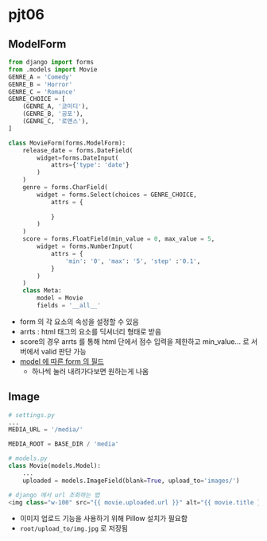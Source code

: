 # pjt06

## ModelForm

```python
from django import forms
from .models import Movie
GENRE_A = 'Comedy'
GENRE_B = 'Horror'
GENRE_C = 'Romance'
GENRE_CHOICE = [
    (GENRE_A, '코미디'),
    (GENRE_B, '공포'),
    (GENRE_C, '로맨스'),
]

class MovieForm(forms.ModelForm):
    release_date = forms.DateField(
        widget=forms.DateInput(
            attrs={'type': 'date'}
        )
    )
    genre = forms.CharField(
        widget = forms.Select(choices = GENRE_CHOICE,
            attrs = {
                
            }
        )
    )
    score = forms.FloatField(min_value = 0, max_value = 5,
        widget = forms.NumberInput(
            attrs = {
                'min': '0', 'max': '5', 'step' :'0.1',
            }
        )
    )
    class Meta:
        model = Movie
        fields = '__all__'
```

* form 의 각 요소의 속성을 설정할 수 있음
* arrts : html 태그의 요소를 딕셔너리 형태로 받음
* score의 경우 arrts 를 통해 html 단에서 점수 입력을 제한하고 min_value... 로 서버에서 valid 판단 가능
* [model 에 따른 form 의 필드](https://docs.djangoproject.com/en/4.0/topics/forms/modelforms/#field-types)
  * 하나씩 눌러 내려가다보면 원하는게 나옴



## Image

```python
# settings.py
...
MEDIA_URL = '/media/'

MEDIA_ROOT = BASE_DIR / 'media'

# models.py
class Movie(models.Model):
    ...
    uploaded = models.ImageField(blank=True, upload_to='images/')

# django 에서 url 조회하는 법
<img class="w-100" src="{{ movie.uploaded.url }}" alt="{{ movie.title }}.img">
```

* 이미지 업로드 기능을 사용하기 위해 Pillow 설치가 필요함
* `root/upload_to/img.jpg` 로 저장됨